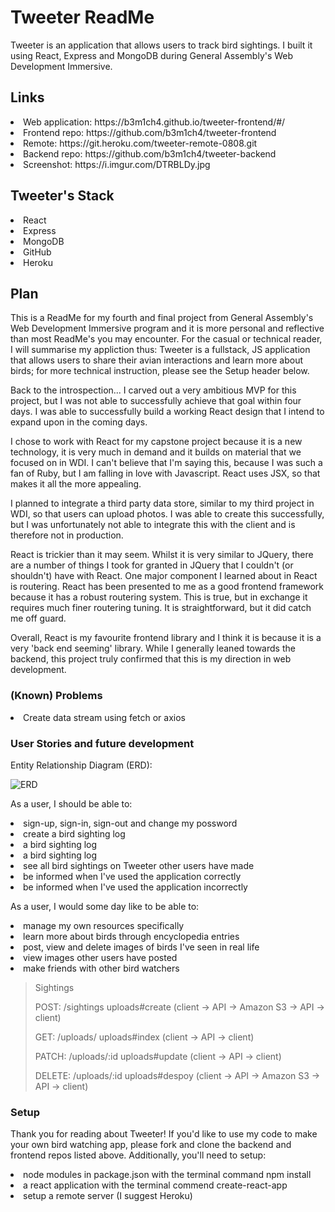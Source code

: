 # Tweeter ReadMe
Tweeter is an application that allows users to track bird sightings. I built it using React, Express and MongoDB during General Assembly's Web Development Immersive.

## Links
<li>Web application: https://b3m1ch4.github.io/tweeter-frontend/#/</li>
<li>Frontend repo: https://github.com/b3m1ch4/tweeter-frontend</li>
<li>Remote: https://git.heroku.com/tweeter-remote-0808.git</li>
<li>Backend repo: https://github.com/b3m1ch4/tweeter-backend</li>
<li>Screenshot: https://i.imgur.com/DTRBLDy.jpg </li>

## Tweeter's Stack
<li> React </li>
<li> Express </li>
<li> MongoDB </li>
<li> GitHub </li>
<li> Heroku </li>

## Plan
This is a ReadMe for my fourth and final project from General Assembly's Web Development
Immersive program and it is more personal and reflective than most ReadMe's you may encounter. For the casual or technical reader, I will summarise my appliction thus: Tweeter is a fullstack, JS application that allows users to share their avian interactions and learn more about birds; for more technical instruction, please see the Setup header below.

Back to the introspection... I carved out a very ambitious MVP for this project, but I was not able to successfully achieve that goal within four days. I was able to successfully build a working React design that I intend to expand upon in the coming days.

I chose to work with React for my capstone project because it is a new technology, it
is very much in demand and it builds on material that we focused on in WDI. I can't
believe that I'm saying this, because I was such a fan of Ruby, but I am falling in love
with Javascript. React uses JSX, so that makes it all the more appealing.

I planned to integrate a third party data store, similar to my third project in WDI, so that users can upload photos. I was able to create this successfully, but I was unfortunately not able to integrate this with the client and is therefore not in production.

React is trickier than it may seem. Whilst it is very similar to JQuery, there are a
number of things I took for granted in JQuery that I couldn't (or shouldn't) have with
React. One major component I learned about in React is routering. React has been presented
to me as a good frontend framework because it has a robust routering system. This is true,
but in exchange it requires much finer routering tuning. It is straightforward, but it did
catch me off guard.

Overall, React is my favourite frontend library and I think it is because it is a very 'back end seeming' library. While I generally leaned towards the backend, this project truly confirmed that this is my direction in web development.

### (Known) Problems
  <li> Create data stream using fetch or axios </li>

### User Stories and future development
Entity Relationship Diagram (ERD):

![ERD](https://i.imgur.com/CeYEFs9.png)

As a user, I should be able to:

<li> sign-up, sign-in, sign-out and change my possword </li>
<li> create a bird sighting log </li>
<li> a bird sighting log </li>
<li> a bird sighting log </li>
<li> see all bird sightings on Tweeter other users have made </li>
<li> be informed when I've used the application correctly </li>
<li> be informed when I've used the application incorrectly </li>

As a user, I would some day like to be able to:

<li> manage my own resources specifically </li>
<li> learn more about birds through encyclopedia entries </li>
<li> post, view and delete images of birds I've seen in real life </li>
<li> view images other users have posted </li>
<li> make friends with other bird watchers </li>


<blockquote>
Sightings
<p> POST: /sightings uploads#create (client -> API -> Amazon S3 -> API -> client) </p>
<p> GET: /uploads/ uploads#index (client -> API -> client) </p>
<p> PATCH: /uploads/:id uploads#update (client -> API -> client) </p>
<p> DELETE: /uploads/:id uploads#despoy (client -> API -> Amazon S3 -> API -> client) </p>
</blockquote>

### Setup
Thank you for reading about Tweeter! If you'd like to use my code to make your
own bird watching app, please fork and clone the backend and frontend repos listed
above. Additionally, you'll need to setup:

<li>node modules in package.json with the terminal command npm install</li>
<li>a react application with the terminal commend create-react-app</li>
<li>setup a remote server (I suggest Heroku)</li>
